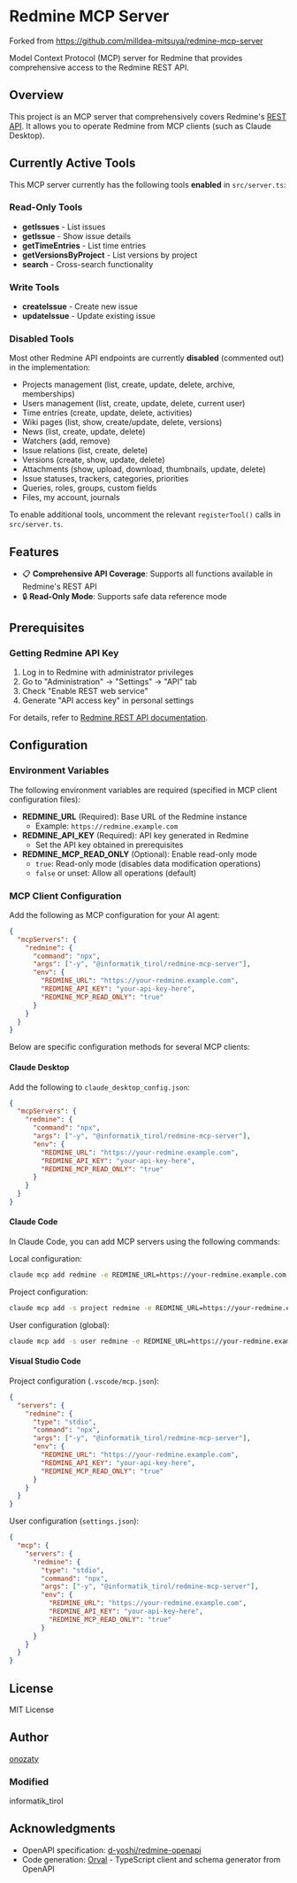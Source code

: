 # Redmine MCP Server

Forked from https://github.com/milldea-mitsuya/redmine-mcp-server

Model Context Protocol (MCP) server for Redmine that provides comprehensive access to the Redmine REST API.

## Overview

This project is an MCP server that comprehensively covers Redmine's [REST API](https://www.redmine.org/projects/redmine/wiki/rest_api). It allows you to operate Redmine from MCP clients (such as Claude Desktop).

## Currently Active Tools

This MCP server currently has the following tools **enabled** in `src/server.ts`:

### Read-Only Tools
- **getIssues** - List issues
- **getIssue** - Show issue details
- **getTimeEntries** - List time entries
- **getVersionsByProject** - List versions by project
- **search** - Cross-search functionality

### Write Tools
- **createIssue** - Create new issue
- **updateIssue** - Update existing issue

### Disabled Tools

Most other Redmine API endpoints are currently **disabled** (commented out) in the implementation:
- Projects management (list, create, update, delete, archive, memberships)
- Users management (list, create, update, delete, current user)
- Time entries (create, update, delete, activities)
- Wiki pages (list, show, create/update, delete, versions)
- News (list, create, update, delete)
- Watchers (add, remove)
- Issue relations (list, create, delete)
- Versions (create, show, update, delete)
- Attachments (show, upload, download, thumbnails, update, delete)
- Issue statuses, trackers, categories, priorities
- Queries, roles, groups, custom fields
- Files, my account, journals

To enable additional tools, uncomment the relevant `registerTool()` calls in `src/server.ts`.



## Features

- 📋 **Comprehensive API Coverage**: Supports all functions available in Redmine's REST API
- 🔒 **Read-Only Mode**: Supports safe data reference mode

## Prerequisites

### Getting Redmine API Key

1. Log in to Redmine with administrator privileges
2. Go to "Administration" → "Settings" → "API" tab
3. Check "Enable REST web service"
4. Generate "API access key" in personal settings

For details, refer to [Redmine REST API documentation](https://www.redmine.org/projects/redmine/wiki/rest_api#Authentication).

## Configuration

### Environment Variables

The following environment variables are required (specified in MCP client configuration files):

- **REDMINE_URL** (Required): Base URL of the Redmine instance
  - Example: `https://redmine.example.com`
- **REDMINE_API_KEY** (Required): API key generated in Redmine
  - Set the API key obtained in prerequisites
- **REDMINE_MCP_READ_ONLY** (Optional): Enable read-only mode
  - `true`: Read-only mode (disables data modification operations)
  - `false` or unset: Allow all operations (default)

### MCP Client Configuration

Add the following as MCP configuration for your AI agent:

```json
{
  "mcpServers": {
    "redmine": {
      "command": "npx",
      "args": ["-y", "@informatik_tirol/redmine-mcp-server"],
      "env": {
        "REDMINE_URL": "https://your-redmine.example.com",
        "REDMINE_API_KEY": "your-api-key-here",
        "REDMINE_MCP_READ_ONLY": "true"
      }
    }
  }
}
```

Below are specific configuration methods for several MCP clients:

#### Claude Desktop

Add the following to `claude_desktop_config.json`:

```json
{
  "mcpServers": {
    "redmine": {
      "command": "npx",
      "args": ["-y", "@informatik_tirol/redmine-mcp-server"],
      "env": {
        "REDMINE_URL": "https://your-redmine.example.com",
        "REDMINE_API_KEY": "your-api-key-here",
        "REDMINE_MCP_READ_ONLY": "true"
      }
    }
  }
}
```

#### Claude Code

In Claude Code, you can add MCP servers using the following commands:

Local configuration:
```bash
claude mcp add redmine -e REDMINE_URL=https://your-redmine.example.com -e REDMINE_API_KEY=your-api-key-here -e REDMINE_MCP_READ_ONLY=true -- npx -y @informatik_tirol/redmine-mcp-server
```

Project configuration:
```bash
claude mcp add -s project redmine -e REDMINE_URL=https://your-redmine.example.com -e REDMINE_API_KEY=your-api-key-here -e REDMINE_MCP_READ_ONLY=true -- npx -y @informatik_tirol/redmine-mcp-server
```

User configuration (global):
```bash
claude mcp add -s user redmine -e REDMINE_URL=https://your-redmine.example.com -e REDMINE_API_KEY=your-api-key-here -e REDMINE_MCP_READ_ONLY=true -- npx -y @informatik_tirol/redmine-mcp-server
```

#### Visual Studio Code

Project configuration (`.vscode/mcp.json`):

```json
{
  "servers": {
    "redmine": {
      "type": "stdio",
      "command": "npx",
      "args": ["-y", "@informatik_tirol/redmine-mcp-server"],
      "env": {
        "REDMINE_URL": "https://your-redmine.example.com",
        "REDMINE_API_KEY": "your-api-key-here",
        "REDMINE_MCP_READ_ONLY": "true"
      }
    }
  }
}
```

User configuration (`settings.json`):

```json
{
  "mcp": {
    "servers": {
      "redmine": {
        "type": "stdio",
        "command": "npx",
        "args": ["-y", "@informatik_tirol/redmine-mcp-server"],
        "env": {
          "REDMINE_URL": "https://your-redmine.example.com",
          "REDMINE_API_KEY": "your-api-key-here",
          "REDMINE_MCP_READ_ONLY": "true"
        }
      }
    }
  }
}
```

## License

MIT License

## Author

[onozaty](https://github.com/onozaty)


### Modified
informatik_tirol

## Acknowledgments

- OpenAPI specification: [d-yoshi/redmine-openapi](https://github.com/d-yoshi/redmine-openapi)
- Code generation: [Orval](https://orval.dev/) - TypeScript client and schema generator from OpenAPI
